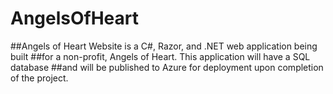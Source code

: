 # AngelsOfHeart

##Angels of Heart Website is a C#, Razor, and .NET web application being built 
##for a non-profit, Angels of Heart.  This application will have a SQL database
##and will be published to Azure for deployment upon completion of the project.
